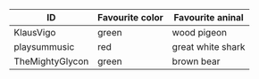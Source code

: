 
ID           | Favourite color | Favourite aninal
-------------| ----------------|----------------
KlausVigo    | green           | wood pigeon
playsummusic | red             | great white shark
TheMightyGlycon | green       | brown bear
